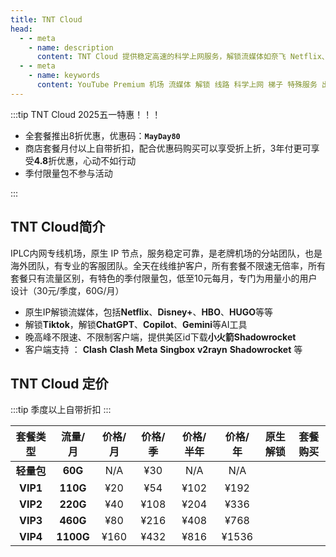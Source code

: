 ```yaml
---
title: TNT Cloud
head:
  - - meta
    - name: description
      content: TNT Cloud 提供稳定高速的科学上网服务，解锁流媒体如奈飞 Netflix、HBO Max、Disney+等，支持多平台设备，适用于出国服务、流媒体加速及个人/企业定制服务。
  - - meta
    - name: keywords
      content: YouTube Premium 机场 流媒体 解锁 线路 科学上网 梯子 特殊服务 出国服务 奈飞 Netflix 迪士尼 YouTube 油管 hulu FlyingBird 青云梯 HBO Max Spotify 奈飞小铺 银河录像局 飞兔云 TNT Cloud
---
```


:::tip TNT Cloud 2025五一特惠！！！

- 全套餐推出8折优惠，优惠码：**`MayDay80`**
- 商店套餐月付以上自带折扣，配合优惠码购买可以享受折上折，3年付更可享受**4.8**折优惠，心动不如行动
- 季付限量包不参与活动

:::
<Links :items="[
{ name: 'TNT Cloud 新人特惠85折！', desc: '活动即日起至2025年5月10号23时59分', image:'https://i.theojs.cn/docs/TNT.webp',link: 'https://itheo.top/tnt' },
]" />

## TNT Cloud简介 <Pill name="TNT Cloud官网" link="https://itheo.top/tnt" image="https://i.theojs.cn/docs/TNT.webp" />

IPLC内网专线机场，原生 IP 节点，服务稳定可靠，是老牌机场的分站团队，也是海外团队，有专业的客服团队。全天在线维护客户，所有套餐不限速无倍率，所有套餐只有流量区别，有特色的季付限量包，低至10元每月，专门为用量小的用户设计（30元/季度，60G/月）

- <iconify-icon icon="fa:check-square" style="color: var(--vp-c-green-1)" alt="check"></iconify-icon> 原生IP解锁流媒体，包括**Netflix**、**Disney+**、**HBO**、**HUGO**等等
- <iconify-icon icon="fa:check-square" style="color: var(--vp-c-green-1)" alt="check"></iconify-icon> 解锁**Tiktok**，解锁**ChatGPT**、**Copilot**、**Gemini**等AI工具
- <iconify-icon icon="fa:check-square" style="color: var(--vp-c-green-1)" alt="check"></iconify-icon> 晚高峰不限速、不限制客户端，提供美区id下载**小火箭Shadowrocket**
- <iconify-icon icon="fa:check-square" style="color: var(--vp-c-green-1)" alt="check"></iconify-icon> 客户端支持 ： **Clash** **Clash Meta** **Singbox** **v2rayn** **Shadowrocket** 等

## TNT Cloud 定价

:::tip
季度以上自带折扣
:::

|  套餐类型  |  流量/月  | 价格/月 | 价格/季 | 价格/半年 | 价格/年 |                                              原生解锁                                               | 套餐购买                                       |
| :--------: | :-------: | :-----: | :-----: | :-------: | :-----: | :-------------------------------------------------------------------------------------------------: | ---------------------------------------------- |
| **轻量包** |  **60G**  |   N/A   |   ¥30   |    N/A    |   N/A   | <iconify-icon icon="fa:check-square" style="color: var(--vp-c-green-1)" alt="check"></iconify-icon> | [<Badge text="购买" />](https://itheo.top/tnt) |
|  **VIP1**  | **110G**  |   ¥20   |   ¥54   |   ¥102    |  ¥192   | <iconify-icon icon="fa:check-square" style="color: var(--vp-c-green-1)" alt="check"></iconify-icon> | [<Badge text="购买" />](https://itheo.top/tnt) |
|  **VIP2**  | **220G**  |   ¥40   |  ¥108   |   ¥204    |  ¥336   | <iconify-icon icon="fa:check-square" style="color: var(--vp-c-green-1)" alt="check"></iconify-icon> | [<Badge text="购买" />](https://itheo.top/tnt) |
|  **VIP3**  | **460G**  |   ¥80   |  ¥216   |   ¥408    |  ¥768   | <iconify-icon icon="fa:check-square" style="color: var(--vp-c-green-1)" alt="check"></iconify-icon> | [<Badge text="购买" />](https://itheo.top/tnt) |
|  **VIP4**  | **1100G** |  ¥160   |  ¥432   |   ¥816    |  ¥1536  | <iconify-icon icon="fa:check-square" style="color: var(--vp-c-green-1)" alt="check"></iconify-icon> | [<Badge text="购买" />](https://itheo.top/tnt) |
